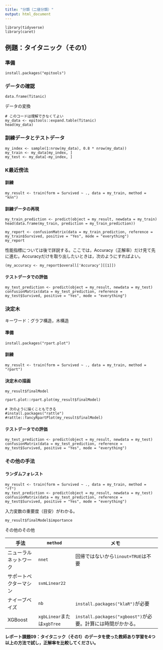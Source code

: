 ```yaml
---
title: "分類（二値分類）"
output: html_document
---
```


```{r}
library(tidyverse)
library(caret)
```

## 例題：タイタニック（その1）

### 準備

```{r, eval=FALSE}
install.packages("epitools")
```

### データの確認

```{r}
data.frame(Titanic)
```

データの変換

```{r}
# このコードは理解できなくてよい
my_data <- epitools::expand.table(Titanic)
head(my_data)
```

### 訓練データとテストデータ

```{r}
my_index <- sample(1:nrow(my_data), 0.8 * nrow(my_data))
my_train <- my_data[my_index, ]
my_test <- my_data[-my_index, ]
```

### K最近傍法

#### 訓練

```{r}
my_result <- train(form = Survived ~ ., data = my_train, method = "knn")
```

#### 訓練データの再現

```{r}
my_train_prediction <- predict(object = my_result, newdata = my_train)
head(data.frame(my_train, prediction = my_train_prediction))
```

```{r}
my_report <- confusionMatrix(data = my_train_prediction, reference = my_train$Survived, positive = "Yes", mode = "everything")
my_report
```

性能指標については後で詳説する。ここでは，Accuracy（正解率）だけ見て先に進む。Accuracyだけを取り出したいときは，次のようにすればよい。

```{r}
(my_accuracy <- my_report$overall['Accuracy'][[1]])
```

#### テストデータでの評価

```{r}
my_test_prediction <- predict(object = my_result, newdata = my_test)
confusionMatrix(data = my_test_prediction, reference = my_test$Survived, positive = "Yes", mode = "everything")
```

### 決定木

キーワード：グラフ構造，木構造

#### 準備

```{r, eval=FALSE}
install.packages("rpart.plot")
```

#### 訓練

```{r}
my_result <- train(form = Survived ~ ., data = my_train, method = "rpart")
```

#### 決定木の描画

```{r}
my_result$finalModel
```

```{r}
rpart.plot::rpart.plot(my_result$finalModel)

# 次のように描くこともできる
#install.packages("rattle")
#rattle::fancyRpartPlot(my_result$finalModel)
```

#### テストデータでの評価

```{r}
my_test_prediction <- predict(object = my_result, newdata = my_test)
confusionMatrix(data = my_test_prediction, reference = my_test$Survived, positive = "Yes", mode = "everything")
```

### その他の手法

#### ランダムフォレスト

```{r, cache=TRUE}
my_result <- train(form = Survived ~ ., data = my_train, method = "rf")
my_test_prediction <- predict(object = my_result, newdata = my_test)
confusionMatrix(data = my_test_prediction, reference = my_test$Survived, positive = "Yes", mode = "everything")
```

入力変数の重要度（目安）がわかる。

```{r}
my_result$finalModel$importance
```

その他のその他

手法|`method`|メモ
--|--|--
ニューラルネットワーク|`nnet`|回帰ではないから`linout=TRUE`は不要
サポートベクターマシン|`svmLinear22`|
ナイーブベイズ|`nb`|`install.packages("klaR")`が必要
XGBoost|`xgbLinear`または`xgbTree`|`install.packages("xgboost")`が必要。計算には時間がかかる。

**レポート課題09：タイタニック（その1）のデータを使った教師あり学習を4つ以上の方法で試し，正解率を比較してください。**
